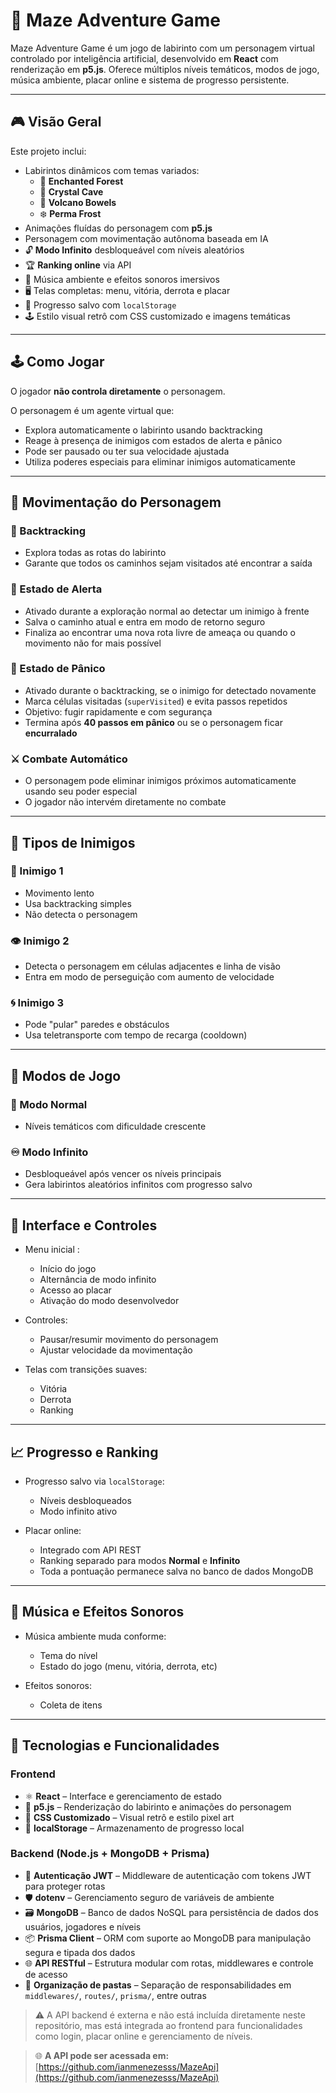 # 🧩 Maze Adventure Game

Maze Adventure Game é um jogo de labirinto com um personagem virtual controlado por inteligência artificial, desenvolvido em **React** com renderização em **p5.js**. Oferece múltiplos níveis temáticos, modos de jogo, música ambiente, placar online e sistema de progresso persistente.

---

## 🎮 Visão Geral

Este projeto inclui:

- Labirintos dinâmicos com temas variados:
  - 🌲 **Enchanted Forest**
  - 💎 **Crystal Cave**
  - 🌋 **Volcano Bowels**
  - ❄️ **Perma Frost**
- Animações fluídas do personagem com **p5.js**
- Personagem com movimentação autônoma baseada em IA
- 🔓 **Modo Infinito** desbloqueável com níveis aleatórios
- 🏆 **Ranking online** via API
- 🎵 Música ambiente e efeitos sonoros imersivos
- 🖥️ Telas completas: menu, vitória, derrota e placar
- 💾 Progresso salvo com `localStorage`
- 🕹️ Estilo visual retrô com CSS customizado e imagens temáticas

---

## 🕹️ Como Jogar

O jogador **não controla diretamente** o personagem.

O personagem é um agente virtual que:

- Explora automaticamente o labirinto usando backtracking  
- Reage à presença de inimigos com estados de alerta e pânico  
- Pode ser pausado ou ter sua velocidade ajustada  
- Utiliza poderes especiais para eliminar inimigos automaticamente  

---

## 🤖 Movimentação do Personagem

### 🔁 Backtracking

- Explora todas as rotas do labirinto  
- Garante que todos os caminhos sejam visitados até encontrar a saída  

### 🔺 Estado de Alerta

- Ativado durante a exploração normal ao detectar um inimigo à frente  
- Salva o caminho atual e entra em modo de retorno seguro  
- Finaliza ao encontrar uma nova rota livre de ameaça ou quando o movimento não for mais possível  

### 🔻 Estado de Pânico

- Ativado durante o backtracking, se o inimigo for detectado novamente  
- Marca células visitadas (`superVisited`) e evita passos repetidos  
- Objetivo: fugir rapidamente e com segurança  
- Termina após **40 passos em pânico** ou se o personagem ficar **encurralado**  

### ⚔️ Combate Automático

- O personagem pode eliminar inimigos próximos automaticamente usando seu poder especial  
- O jogador não intervém diretamente no combate  

---

## 👾 Tipos de Inimigos

### 🐌 Inimigo 1

- Movimento lento  
- Usa backtracking simples  
- Não detecta o personagem  

### 👁️ Inimigo 2

- Detecta o personagem em células adjacentes e linha de visão  
- Entra em modo de perseguição com aumento de velocidade  

### 🌀 Inimigo 3

- Pode "pular" paredes e obstáculos  
- Usa teletransporte com tempo de recarga (cooldown)  

---

## 🎯 Modos de Jogo

### 📘 Modo Normal

- Níveis temáticos com dificuldade crescente  

### ♾️ Modo Infinito

- Desbloqueável após vencer os níveis principais  
- Gera labirintos aleatórios infinitos com progresso salvo  

---

## 🧭 Interface e Controles

- Menu inicial :
  - Início do jogo
  - Alternância de modo infinito
  - Acesso ao placar
  - Ativação do modo desenvolvedor

- Controles:
  - Pausar/resumir movimento do personagem
  - Ajustar velocidade da movimentação

- Telas com transições suaves:
  - Vitória
  - Derrota
  - Ranking

---

## 📈 Progresso e Ranking

- Progresso salvo via `localStorage`:
  - Níveis desbloqueados
  - Modo infinito ativo

- Placar online:
  - Integrado com API REST
  - Ranking separado para modos **Normal** e **Infinito**
  - Toda a pontuação permanece salva no banco de dados MongoDB

---

## 🎵 Música e Efeitos Sonoros

- Música ambiente muda conforme:
  - Tema do nível
  - Estado do jogo (menu, vitória, derrota, etc)

- Efeitos sonoros:
  - Coleta de itens

---

## 🧠 Tecnologias e Funcionalidades

### Frontend
- ⚛️ **React** – Interface e gerenciamento de estado  
- 🎨 **p5.js** – Renderização do labirinto e animações do personagem  
- 💅 **CSS Customizado** – Visual retrô e estilo pixel art  
- 💾 **localStorage** – Armazenamento de progresso local  

### Backend (Node.js + MongoDB + Prisma)
- 🔐 **Autenticação JWT** – Middleware de autenticação com tokens JWT para proteger rotas  
- 🛡️ **dotenv** – Gerenciamento seguro de variáveis de ambiente  
- 🗃️ **MongoDB** – Banco de dados NoSQL para persistência de dados dos usuários, jogadores e níveis  
- 📦 **Prisma Client** – ORM com suporte ao MongoDB para manipulação segura e tipada dos dados  
- 🌐 **API RESTful** – Estrutura modular com rotas, middlewares e controle de acesso  
- 📁 **Organização de pastas** – Separação de responsabilidades em `middlewares/`, `routes/`, `prisma/`, entre outras  

> ⚠️ A API backend é externa e não está incluída diretamente neste repositório, mas está integrada ao frontend para funcionalidades como login, placar online e gerenciamento de níveis.

> 🌐 **A API pode ser acessada em:** [https://github.com/ianmenezesss/MazeApi](https://github.com/ianmenezesss/MazeApi)
